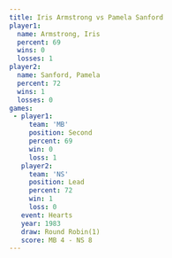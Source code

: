 ```yaml
---
title: Iris Armstrong vs Pamela Sanford
player1:               
  name: Armstrong, Iris
  percent: 69          
  wins: 0              
  losses: 1            
player2:               
  name: Sanford, Pamela
  percent: 72          
  wins: 1              
  losses: 0            
games:
 - player1:          
     team: 'MB'      
     position: Second
     percent: 69     
     win: 0          
     loss: 1         
   player2:        
     team: 'NS'    
     position: Lead
     percent: 72   
     win: 1        
     loss: 0       
   event: Hearts       
   year: 1983          
   draw: Round Robin(1)
   score: MB 4 - NS 8  
---
```

